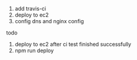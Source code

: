 1. add travis-ci
2. deploy to ec2
3. config dns and nginx config

todo
1. deploy to ec2 after ci test finished successfully
2. npm run deploy